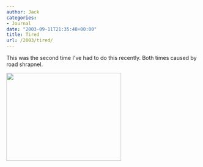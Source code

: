 ```yaml
---
author: Jack
categories:
- Journal
date: "2003-09-11T21:35:48+00:00"
title: Tired
url: /2003/tired/
---
```


This was the second time I've had to do this recently. Both times caused by road shrapnel.
  

  
<img src="/images/blog/jack-tire-d.jpg" width="300" height="230" alt="" border="0" />